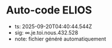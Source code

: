 # Auto-code ELIOS
- ts: 2025-09-20T04:40:44.544Z
- sig: ∞.je.toi.nous.432.528
- note: fichier généré automatiquement